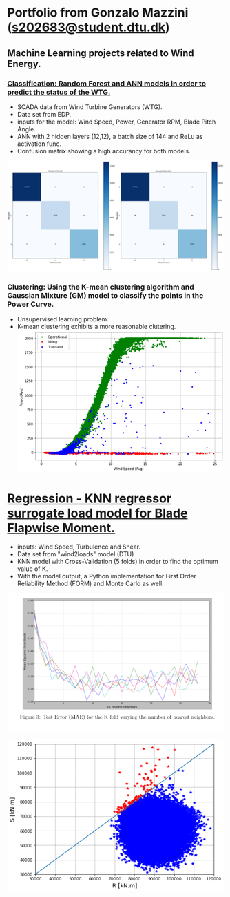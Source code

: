 # Portfolio from Gonzalo Mazzini (s202683@student.dtu.dk)

## Machine Learning projects related to Wind Energy.


### [Classification: Random Forest and ANN models in order to predict the status of the WTG.](https://github.com/GonMazzini/EDP-data)
* SCADA data from Wind Turbine Generators (WTG).
* Data set from EDP.
* inputs for the model: Wind Speed, Power, Generator RPM, Blade Pitch Angle.
* ANN with 2 hidden layers (12,12), a batch size of 144 and ReLu as activation func.
* Confusion matrix showing a high accurancy for both models.

![image](images/clasification.png)


### Clustering: Using the K-mean clustering algorithm and Gaussian Mixture (GM) model to classify the points in the Power Curve.
* Unsupervised learning problem.
* K-mean clustering exhibits a more reasonable clutering.
![image](images/clustering%20gaussian.png)



# [Regression - KNN regressor surrogate load model for Blade Flapwise Moment.](https://github.com/GonMazzini/Reliability-Analysis)
* inputs: Wind Speed, Turbulence and Shear.
* Data set from "wind2loads" model (DTU)
* KNN model with Cross-Validation (5 folds) in order to find the optimum value of K.
* With the model output, a Python implementation for First Order Reliability Method (FORM) and Monte Carlo as well.


![image](images/KNN%20regressor.png)

![image](images/Reliability%20plot.png?raw=true)
